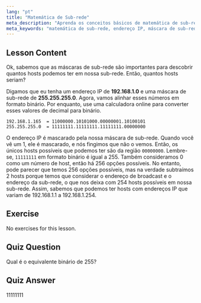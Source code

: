 ```yaml
---
lang: "pt"
title: "Matemática de Sub-rede"
meta_description: "Aprenda os conceitos básicos de matemática de sub-rede e como calcular hosts disponíveis em uma rede. Entenda o endereçamento IP e as máscaras de sub-rede para iniciantes. Comece sua jornada Linux!"
meta_keywords: "matemática de sub-rede, endereço IP, máscara de sub-rede, hosts de rede, binário, rede Linux, tutorial para iniciantes, guia"
---
```


## Lesson Content

Ok, sabemos que as máscaras de sub-rede são importantes para descobrir quantos hosts podemos ter em nossa sub-rede. Então, quantos hosts seriam?

Digamos que eu tenha um endereço IP de **192.168.1.0** e uma máscara de sub-rede de **255.255.255.0**. Agora, vamos alinhar esses números em formato binário. Por enquanto, use uma calculadora online para converter esses valores de decimal para binário.

```
192.168.1.165  = 11000000.10101000.00000001.10100101
255.255.255.0  = 11111111.11111111.11111111.00000000
```

O endereço IP é mascarado pela nossa máscara de sub-rede. Quando você vê um 1, ele é mascarado, e nós fingimos que não o vemos. Então, os únicos hosts possíveis que podemos ter são da região `00000000`. Lembre-se, `11111111` em formato binário é igual a 255. Também consideramos 0 como um número de host, então há 256 opções possíveis. No entanto, pode parecer que temos 256 opções possíveis, mas na verdade subtraímos 2 hosts porque temos que considerar o endereço de broadcast e o endereço da sub-rede, o que nos deixa com 254 hosts possíveis em nossa sub-rede. Assim, sabemos que podemos ter hosts com endereços IP que variam de 192.168.1.1 a 192.168.1.254.

## Exercise

No exercises for this lesson.

## Quiz Question

Qual é o equivalente binário de 255?

## Quiz Answer

11111111
